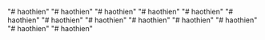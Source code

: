 "# haothien" 
"# haothien" 
"# haothien" 
"# haothien" 
"# haothien" 
"# haothien" 
"# haothien" 
"# haothien" 
"# haothien" 
"# haothien" 
"# haothien" 
"# haothien" 
"# haothien" 
